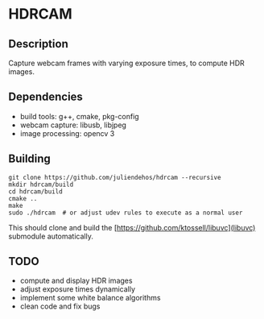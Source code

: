 # HDRCAM

## Description

Capture webcam frames with varying exposure times, to compute HDR images.

## Dependencies

- build tools: g++, cmake, pkg-config
- webcam capture: libusb, libjpeg
- image processing: opencv 3

## Building

```
git clone https://github.com/juliendehos/hdrcam --recursive
mkdir hdrcam/build
cd hdrcam/build
cmake ..
make
sudo ./hdrcam  # or adjust udev rules to execute as a normal user
```

This should clone and build the [https://github.com/ktossell/libuvc](libuvc)
submodule automatically.

## TODO

- compute and display HDR images
- adjust exposure times dynamically
- implement some white balance algorithms
- clean code and fix bugs

